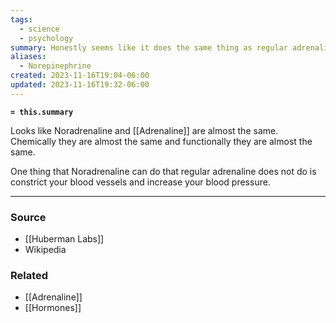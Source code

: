 ```yaml
---
tags:
  - science
  - psychology
summary: Honestly seems like it does the same thing as regular adrenaline.
aliases:
  - Norepinephrine
created: 2023-11-16T19:04-06:00
updated: 2023-11-16T19:32-06:00
---
```

**`= this.summary`**

Looks like Noradrenaline and [[Adrenaline]] are almost the same. Chemically they are almost the same and functionally they are almost the same. 

One thing that Noradrenaline can do that regular adrenaline does not do is constrict your blood vessels and increase your blood pressure.

---
### Source
- [[Huberman Labs]]
- Wikipedia

### Related
- [[Adrenaline]]
- [[Hormones]]
